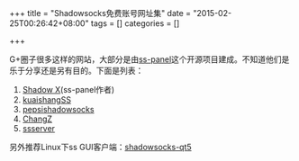 +++
title = "Shadowsocks免费账号网址集"
date = "2015-02-25T00:26:42+08:00"
tags = []
categories = []

+++

G+圈子很多这样的网站，大部分是由[ss-panel](https://github.com/orvice/ss-panel)这个开源项目建成。不知道他们是乐于分享还是另有目的。下面是列表：

1. [Shadow X](https://cattt.com/)(ss-panel作者)
1. [kuaishangSS](http://free.kuaishangss.tk/)
2. [pepsishadowsocks](http://vpn.lintwo.com/)
3. [ChangZ](http://tashi.xyz/)
4. [ssserver](http://ss.ssserver.biz/)

另外推荐Linux下ss GUI客户端：[shadowsocks-qt5](https://github.com/librehat/shadowsocks-qt5)